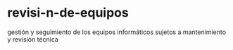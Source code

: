 # revisi-n-de-equipos
gestión y seguimiento de los equipos informáticos sujetos a mantenimiento y revisión técnica
